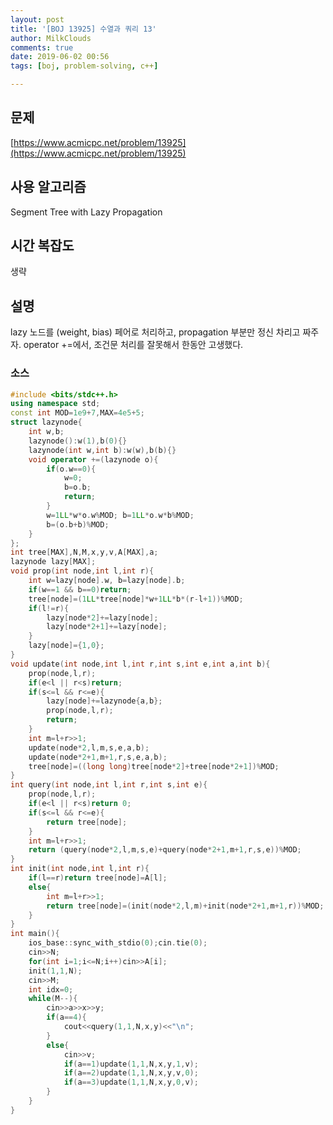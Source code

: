 ```yaml
---
layout: post
title: '[BOJ 13925] 수열과 쿼리 13'
author: MilkClouds
comments: true
date: 2019-06-02 00:56
tags: [boj, problem-solving, c++]

---
```


## 문제
[https://www.acmicpc.net/problem/13925](https://www.acmicpc.net/problem/13925)  


## 사용 알고리즘  
Segment Tree with Lazy Propagation   


## 시간 복잡도  
생략 


## 설명  
lazy 노드를 (weight, bias) 페어로 처리하고, propagation 부분만 정신 차리고 짜주자. operator +=에서, 조건문 처리를 잘못해서 한동안 고생했다.


### 소스  

```cpp
#include <bits/stdc++.h>
using namespace std;
const int MOD=1e9+7,MAX=4e5+5;
struct lazynode{
	int w,b;
	lazynode():w(1),b(0){}
	lazynode(int w,int b):w(w),b(b){}
	void operator +=(lazynode o){
		if(o.w==0){
			w=0;
			b=o.b;
			return;
		}
		w=1LL*w*o.w%MOD; b=1LL*o.w*b%MOD;
		b=(o.b+b)%MOD;
	}
};
int tree[MAX],N,M,x,y,v,A[MAX],a;
lazynode lazy[MAX];
void prop(int node,int l,int r){
	int w=lazy[node].w, b=lazy[node].b;
	if(w==1 && b==0)return;
	tree[node]=(1LL*tree[node]*w+1LL*b*(r-l+1))%MOD;
	if(l!=r){
		lazy[node*2]+=lazy[node];
		lazy[node*2+1]+=lazy[node];
	}
	lazy[node]={1,0};
}
void update(int node,int l,int r,int s,int e,int a,int b){
	prop(node,l,r);
	if(e<l || r<s)return;
	if(s<=l && r<=e){
		lazy[node]+=lazynode{a,b};
		prop(node,l,r);
		return;
	}
	int m=l+r>>1;
	update(node*2,l,m,s,e,a,b);
    update(node*2+1,m+1,r,s,e,a,b);
    tree[node]=((long long)tree[node*2]+tree[node*2+1])%MOD;
}
int query(int node,int l,int r,int s,int e){
	prop(node,l,r);
	if(e<l || r<s)return 0;
	if(s<=l && r<=e){
		return tree[node];
	}
	int m=l+r>>1;
	return (query(node*2,l,m,s,e)+query(node*2+1,m+1,r,s,e))%MOD;
}
int init(int node,int l,int r){
	if(l==r)return tree[node]=A[l];
	else{
		int m=l+r>>1;
		return tree[node]=(init(node*2,l,m)+init(node*2+1,m+1,r))%MOD;
	}
}
int main(){
	ios_base::sync_with_stdio(0);cin.tie(0);
	cin>>N;
	for(int i=1;i<=N;i++)cin>>A[i];
	init(1,1,N);
	cin>>M;
	int idx=0;
	while(M--){
		cin>>a>>x>>y;
		if(a==4){
			cout<<query(1,1,N,x,y)<<"\n";
		}
		else{
			cin>>v;
			if(a==1)update(1,1,N,x,y,1,v);
			if(a==2)update(1,1,N,x,y,v,0);
			if(a==3)update(1,1,N,x,y,0,v);
		}
	}
}
```